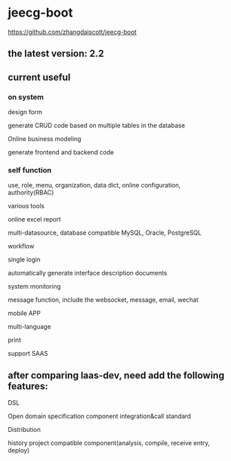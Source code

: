 # jeecg-boot

https://github.com/zhangdaiscott/jeecg-boot

## the latest version: 2.2

## current useful

### on system

design form

generate CRUD code based on multiple tables in the database

Online business modeling

generate frontend and backend code

### self function

use, role, menu, organization, data dict, online configuration, authority(RBAC)

various tools

online excel report

multi-datasource, database compatible  MySQL, Oracle, PostgreSQL

workflow

single login

automatically generate interface description documents

system monitoring

message function, include the websocket, message, email, wechat

mobile APP

multi-language

print

support SAAS

## after comparing laas-dev, need add the following features:

DSL

Open domain specification component integration&call standard

Distribution

history project compatible component(analysis, compile, receive entry, deploy)



